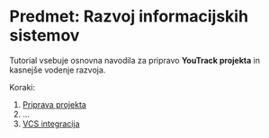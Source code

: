 # Predmet: Razvoj informacijskih sistemov

Tutorial vsebuje osnovna navodila za pripravo **YouTrack projekta** in kasnejše vodenje razvoja.

Koraki:
1. [Priprava projekta](PripravaProjekta.md)
2. ...
3. [VCS integracija](\VCSintegracija.md)
